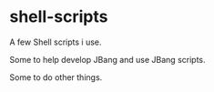 # shell-scripts

A few Shell scripts i use.

Some to help develop JBang and use JBang scripts.

Some to do other things.
